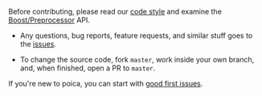 Before contributing, please read our [code style] and examine the [Boost/Preprocessor] API.

[code style]: https://github.com/Hirrolot/poica/wiki/Code-style
[Boost/Preprocessor]: https://www.boost.org/doc/libs/1_53_0/libs/preprocessor/doc/

 - Any questions, bug reports, feature requests, and similar stuff goes to the [issues].

 - To change the source code, fork `master`, work inside your own branch, and, when finished, open a PR to `master`.

If you're new to poica, you can start with [good first issues].

[issues]: https://github.com/Hirrolot/poica/issues
[good first issues]: https://github.com/Hirrolot/poica/labels/good%20first%20issue
